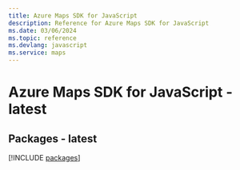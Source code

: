 ```yaml
---
title: Azure Maps SDK for JavaScript
description: Reference for Azure Maps SDK for JavaScript
ms.date: 03/06/2024
ms.topic: reference
ms.devlang: javascript
ms.service: maps
---
```

# Azure Maps SDK for JavaScript - latest
## Packages - latest
[!INCLUDE [packages](maps-index.md)]